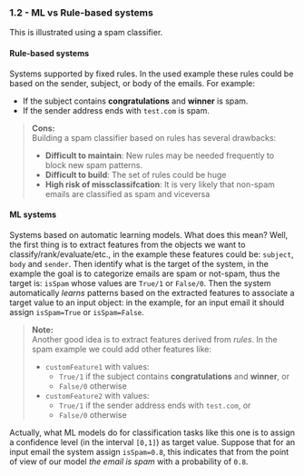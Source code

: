### 1.2 - ML vs Rule-based systems

This is illustrated using a spam classifier.

#### Rule-based systems

Systems supported by fixed rules. In the used example these rules could be based on the sender, subject, or body of the emails. For example: 
- If the subject contains **congratulations** and **winner** is spam.
- If the sender address ends with `test.com` is spam.

>**Cons:**<br/>
Building a spam classifier based on rules has several drawbacks:
> - **Difficult to maintain**: New rules may be needed frequently to block new spam patterns.
> - **Difficult to build**: The set of rules could be huge
> - **High risk of missclassifcation**: It is very likely that non-spam emails are classified as spam and viceversa

#### ML systems

Systems based on automatic learning models. What does this mean? Well, the first thing is to extract features from the objects we want to classify/rank/evaluate/etc., in the example these features could be: `subject`, `body` and `sender`. Then identify what is the target of the system, in the example the goal is to categorize emails are spam or not-spam, thus the target is: `isSpam` whose values are `True/1` or `False/0`. Then the system automatically _learns_ patterns based on the extracted features to associate a target value to an input object: in the example, for an input email it should assign `isSpam=True` or `isSpam=False`. 

> **Note:**<br/> 
> Another good idea is to extract features derived from _rules_. In the spam example we could add other features like: 
> - `customFeature1` with values:
>   - `True/1` if the subject contains **congratulations** and **winner**,  or 
>   - `False/0` otherwise
> - `customFeature2` with values:
>   - `True/1` if the sender address ends with `test.com`,  or 
>   - `False/0` otherwise

Actually, what ML models do for classification tasks like this one is to assign a confidence level (in the interval `[0,1]`) as target value. Suppose that for an input email the system assign `isSpam=0.8`, this indicates that from the point of view of our model _the email is spam_ with a probability of `0.8`.


